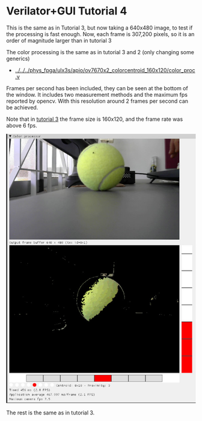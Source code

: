 # Verilator+GUI Tutorial 4

This is the same as in Tutorial 3, but now taking a 640x480 image, to test if the processing is fast enough.
Now, each frame is 307,200 pixels, so it is an order of magnitude larger than in tutorial 3

The color processing is the same as in tutorial 3 and 2 (only changing some generics)

* [../../../phys_fpga/ulx3s/apio/ov7670x2_colorcentroid_160x120/color_proc.v](../../../phys_fpga/ulx3s/apio/ov7670x2_colorcentroid_160x120/color_proc.v)

Frames per second has been included, they can be seen at the bottom of the window.
It includes two measurement methods and the maximum fps reported by opencv.
With this resolution around 2 frames per second can be achieved.

Note that in [tutorial 3](../tut03) the frame size is 160x120, and the frame rate was above 6 fps.

![Screenshot with frame period and fps](imgs/fps_sm.jpg)

The rest is the same as in tutorial 3.






